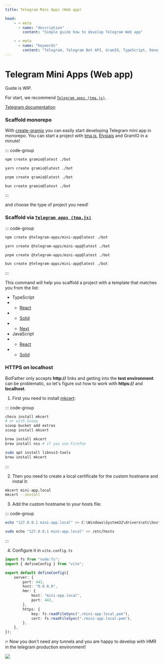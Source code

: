 ```yaml
---
title: Telegram Mini Apps (Web app)

head:
    - - meta
      - name: "description"
        content: "Simple guide how to develop Telegram Web app"

    - - meta
      - name: "keywords"
        content: "Telegram, Telegram Bot API, GramIO, TypeScript, Deno, Bun, Node.JS, Nodejs, api, twa, web app, mini app, mkcert"
---
```


# Telegram Mini Apps (Web app)

Guide is WIP.

For start, we recommend [`Telegram apps (tma.js)`](https://docs.telegram-mini-apps.com/).

[Telegram documentation](https://core.telegram.org/bots/webapps)

### Scaffold monorepo

With [create-gramio](https://github.com/gramiojs/create-gramio) you can easily start developing Telegram mini app in monorepo. You can start a project with [tma.js](https://docs.telegram-mini-apps.com/), [Elysiajs](https://elysiajs.com/) and GramIO in a minute!

::: code-group

```bash [npm]
npm create gramio@latest ./bot
```

```bash [yarn]
yarn create gramio@latest ./bot
```

```bash [pnpm]
pnpm create gramio@latest ./bot
```

```bash [bun]
bun create gramio@latest ./bot
```

:::

and choose the type of project you need!

### Scaffold via [`Telegram apps (tma.js)`](https://docs.telegram-mini-apps.com/)

::: code-group

```bash [npm]
npm create @telegram-apps/mini-app@latest ./bot
```

```bash [yarn]
yarn create @telegram-apps/mini-app@latest ./bot
```

```bash [pnpm]
pnpm create @telegram-apps/mini-app@latest ./bot
```

```bash [bun]
bun create @telegram-apps/mini-app@latest ./bot
```

:::

This command will help you scaffold a project with a template that matches you from the list:

-   TypeScript
-   -   [React](https://github.com/Telegram-Mini-Apps/reactjs-template)
-   -   [Solid](https://github.com/Telegram-Mini-Apps/solidjs-template)
-   -   [Next](https://github.com/Telegram-Mini-Apps/nextjs-template)
-   JavaScript
-   -   [React](https://github.com/Telegram-Mini-Apps/reactjs-js-template)
-   -   [Solid](https://github.com/Telegram-Mini-Apps/solidjs-js-template)

### HTTPS on localhost

BotFather only accepts **http://** links and getting into the **test environment** can be problematic, so let's figure out how to work with **https://** and **localhost**.

1. First you need to install [mkcert](https://github.com/FiloSottile/mkcert):

::: code-group

```bash [Windows]
choco install mkcert
# or with Scoop
scoop bucket add extras
scoop install mkcert
```

```bash [macOS]
brew install mkcert
brew install nss # if you use Firefox
```

```bash [Linux]
sudo apt install libnss3-tools
brew install mkcert
```

:::

2. Then you need to create a local certificate for the custom hostname and instal it:

```bash
mkcert mini-app.local
mkcert --install
```

3. Add the custom hostname to your hosts file:

::: code-group

```powershell [Windows (Open terminal as an administrator)]
echo "127.0.0.1 mini-app.local" >> C:\Windows\System32\drivers\etc\hosts
```

```bash [macOS | Linux]
sudo echo "127.0.0.1 mini-app.local" >> /etc/hosts
```

:::

4. Configure it in `vite.config.ts`

```ts
import fs from "node:fs";
import { defineConfig } from "vite";

export default defineConfig({
    server: {
        port: 443,
        host: "0.0.0.0",
        hmr: {
            host: "mini-app.local",
            port: 443,
        },
        https: {
            key: fs.readFileSync("./mini-app.local.pem"),
            cert: fs.readFileSync("./mini-app.local.pem"),
        },
    },
});
```

🔥 Now you don't need any tunnels and you are happy to develop with HMR in the telegram production environment!

![](/tma-https-on-localhost.png)
